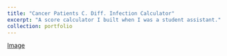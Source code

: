 ```yaml
---
title: "Cancer Patients C. Diff. Infection Calculator"
excerpt: "A score calculator I built when I was a student assistant."
collection: portfolio
---
```

[Image](http://anhm1n.github.io/images/cdiff_calculator.png)
